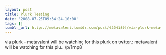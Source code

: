 ```yaml
---
layout: post
title: Plurk Testing
date: '2008-07-25T09:34:24-10:00'
tags: []
tumblr_url: https://metavalent.tumblr.com/post/43541804/via-plurk-metavalent-will-be-watching-for-this
---
```

via plurk - metavalent will be watching for this plurk on twitter.: metavalent will be watching for this plu.. /p/1rnp8

